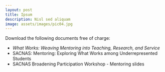 ```yaml
---
layout: post
title: Ipsum
description: Nisl sed aliquam
image: assets/images/pic04.jpg
---
```

<p>Download the following documents free of charge:
	<ul><li><i>What Works: Weaving Mentoring into Teaching, Research, and Service</i></li>
	<li>SACNAS: Mentoring: Exploring What Works among Underrepresented Students</li>
	<li>SACNAS Broadening Participation Workshop - Mentoring slides</li>
